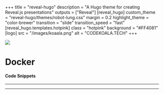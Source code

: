 +++
title = "reveal-hugo"
description = "A Hugo theme for creating Reveal.js presentations"
outputs = ["Reveal"]
[reveal_hugo]
custom_theme = "reveal-hugo/themes/robot-lung.css"
margin = 0.2
highlight_theme = "color-brewer"
transition = "slide"
transition_speed = "fast"
[reveal_hugo.templates.hotpink]
class = "hotpink"
background = "#FF4081"
[logo]
src = "/images/koaala.png"
alt = "CODEKOALA.TECH"
+++

![](/images/docker2.png)
# Docker
#### Code Snippets

---

---
